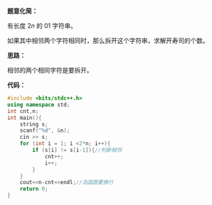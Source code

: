 **题意化简：**

有长度 $2n$ 的 $01$ 字符串。

如果其中相邻两个字符相同时，那么拆开这个字符串，求解开寿司的个数。

**思路：**

相邻的两个相同字符是要拆开。

**代码：**

```cpp
#include <bits/stdc++.h>
using namespace std;
int cnt,n;
int main(){
	string s;
	scanf("%d", &n);
	cin >> s;
	for (int i = 1; i <2*n; i++){
		if (s[i] != s[i-1]){//判断相邻
			cnt++;
			i++;
		}
    }
	cout<<n-cnt<<endl;//岛国题要换行
	return 0;
}
```
